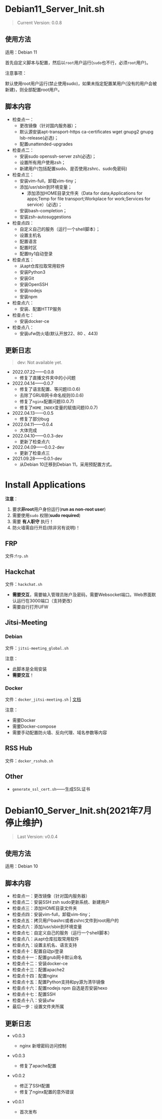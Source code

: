 # Debian11_Server_Init.sh

>Current Version: 0.0.8

## 使用方法

适用：Debian 11

首先自定义脚本与配置，然后以`root`用户运行(`sudo`也不行，必须`root`用户)。

注意事项：

默认使用root用户运行(禁止使用sudo)，如果未指定配置某用户(没有的用户会被新建)，则全部配置root用户。

## 脚本内容

- 检查点一：
  - 更改镜像（针对国内服务器）；
  - 默认源安装apt-transport-https ca-certificates wget gnupg2 gnupg lsb-release(必选)；
  - 配置unattended-upgrades
- 检查点二：
  - 安装sudo openssh-server zsh(必选)；
  - 设置所有用户使用zsh；
  - 新建用户(包括配置sudo、是否使用zshrc、sudo免密码)
- 检查点三：
  - 安装vim-full，卸载vim-tiny；
  - 添加/usr/sbin到环境变量；
    - 添加添加HOME目录文件夹（Data for data;Applications for apps;Temp for file transport;Workplace for work;Services for service）(必选)；
  - 安装bash-completion；
  - 安装zsh-autosuggestions
- 检查点四：
  - 自定义自己的服务（运行一个shell脚本）；
  - 设置主机名
  - 配置语言
  - 配置时区
  - 配置tty1自动登录
- 检查点五：
  - 从apt仓库拉取常用软件
  - 安装Python3
  - 安装Git
  - 安装OpenSSH
  - 安装nodejs
  - 安装npm
- 检查点六：
  - 安装、配置HTTP服务
- 检查点七：
  - 安装docker-ce
- 检查点八：
  - 安装ufw防火墙(默认开放22、80 、443)

## 更新日志

>dev: Not available yet.

- 2022.07.22——0.0.8
  - 修复了直播文件夹中的小问题
- 2022.04.14——0.0.7
  - 修复了语言配置、等问题(0.0.6)
  -  去除了GRUB网卡命名规则(0.0.6)
  -  修复了`nginx`配置问题(0.0.7)
  -  修复了`HOME_INDEX`变量的赋值问题(0.0.7)
- 2022.04.13——0.0.5
  - 修复了部分bug
- 2022.04.11——0.0.4
  - 大体完成	
- 2022.04.10——0.0.3-dev
  - 更新了检查点六
- 2022.04.09——0.0.2-dev
  - 更新了检查点三
- 2021.09.28——0.0.1-dev
  - 从Debian 10迁移到Debian 11，采用预配置方式。

# Install Applications

**注意**：

1. 要求**非root**用户身份运行(**run as non-root user**)
2. 需要使用`sudo` 权限(**sudo required**)
3. 需要 **有人职守** 执行！
4. 防火墙需自行开启(除非另有说明)！

## FRP

文件:`frp.sh`

## Hackchat

文件：`hackchat.sh`

- **需要交互**，需要输入管理员账户及密码，需要Websocket端口。Web界面默认运行在3000端口（支持更改）
- 需要自行打开UFW

## Jitsi-Meeting

### Debian

文件：`jitsi-meeting_global.sh`

注意：

- 此脚本是全局安装
- **需要交互**！

### Docker

文件：`docker_jitsi-meeting.sh`  | [文档](https://jitsi.github.io/handbook/docs/devops-guide/devops-guide-docker)

注意：

- 需要Docker
- 需要Docker-compose
- 需要手动配置防火墙、反向代理、域名参数等内容

## RSS Hub

文件：`docker_rsshub.sh`

## Other

- `generate_ssl_cert.sh`——生成SSL证书

# Debian10_Server_Init.sh(2021年7月停止维护)

>Last Version: v0.0.4

## 使用方法

适用：Debian 10

## 脚本内容

- 检查点一：更改镜像（针对国内服务器）
- 检查点二：安装SSH zsh sudo更新系统、新建用户
- 检查点三：添加HOME目录文件夹
- 检查点四：安装vim-full，卸载vim-tiny；
- 检查点五：拷贝用户bashrc或者zshrc文件到root用户的
- 检查点六：添加/usr/sbin到环境变量
- 检查点七：自定义自己的服务（运行一个shell脚本）
- 检查点八：从apt仓库拉取常用软件
- 检查点九：设置主机名、语言支持
- 检查点十：配置自动pi登录
- 检查点十一：配置grub网卡默认命名
- 检查点十二：安装docker-ce
- 检查点十三：配置apache2
- 检查点十四：配置nginx
- 检查点十五：配置Python支持和py源为清华镜像
- 检查点十六：配置nodejs npm 自选是否安装hexo
- 检查点十七：配置SSH
- 检查点十八：安装ufw
- 最后一步：设置文件夹所属

## 更新日志

- v0.0.3
  - nginx 新增密码访问控制

- v0.0.3
  - 修复了apache配置
- v0.0.2
  - 修正了SSH配置
  - 修复了nginx配置的意外错误
- v0.0.1
  - 首次发布